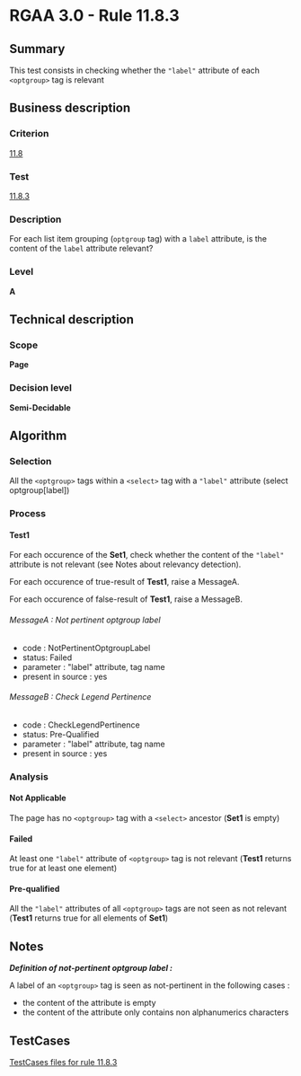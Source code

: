 # RGAA 3.0 -  Rule 11.8.3

## Summary

This test consists in checking whether the `"label"` attribute of each `<optgroup>` tag is relevant

## Business description

### Criterion

[11.8](http://asqatasun.github.io/RGAA--3.0--EN/RGAA3.0_Criteria_English_version_v1.html#crit-11-8)

### Test

[11.8.3](http://asqatasun.github.io/RGAA--3.0--EN/RGAA3.0_Criteria_English_version_v1.html#test-11-8-3)

### Description
For each list item
    grouping (<code>optgroup</code> tag) with a <code>label</code> attribute, is the
    content of the <code>label</code> attribute relevant? 


### Level

**A**

## Technical description

### Scope

**Page**

### Decision level

**Semi-Decidable**

## Algorithm

### Selection

All the `<optgroup>` tags within a `<select>` tag with a `"label"` attribute (select optgroup[label])

### Process

#### Test1

For each occurence of the **Set1**, check whether the content of the `"label"` attribute is not relevant (see Notes about relevancy detection).

For each occurence of true-result of **Test1**, raise a MessageA.

For each occurence of false-result of **Test1**, raise a MessageB.

###### MessageA : Not pertinent optgroup label

-   code : NotPertinentOptgroupLabel
-   status: Failed
-   parameter : "label" attribute, tag name
-   present in source : yes

###### MessageB : Check Legend Pertinence

-   code : CheckLegendPertinence
-   status: Pre-Qualified
-   parameter : "label" attribute, tag name
-   present in source : yes

### Analysis

#### Not Applicable

The page has no `<optgroup>` tag with a `<select>` ancestor (**Set1** is empty)

#### Failed 

At least one `"label"` attribute of `<optgroup>` tag is not relevant (**Test1** returns true for at least one element)

#### Pre-qualified

All the `"label"` attributes of all `<optgroup>` tags are not seen as not relevant (**Test1** returns true for all elements of **Set1**)

## Notes

***Definition of not-pertinent optgroup label :***

A label of an `<optgroup>` tag is seen as not-pertinent in the following cases :

-   the content of the attribute is empty
-   the content of the attribute only contains non alphanumerics characters



##  TestCases 

[TestCases files for rule 11.8.3](https://github.com/Asqatasun/Asqatasun/tree/master/rules/rules-rgaa3.0/src/test/resources/testcases/rgaa30/Rgaa30Rule110803/) 


